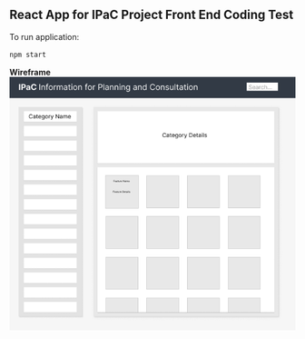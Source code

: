 ## React App for IPaC Project Front End Coding Test

To run application:
```bash
npm start
```

**Wireframe**
![Wireframe](./public/IPaC%20Wireframe.png)